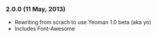 ### 2.0.0 (11 May, 2013)

* Rewriting from scrach to use Yeoman 1.0 beta (aka yo)
* Includes Font-Awesome
